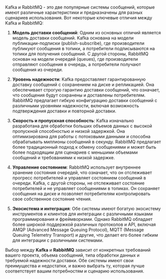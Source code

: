 Kafka и RabbitMQ - это две популярные системы сообщений, которые имеют различные характеристики и предназначены для
разных сценариев использования. Вот некоторые ключевые отличия между Kafka и RabbitMQ:

1) **Модель доставки сообщений**: Одним из основных отличий является модель доставки сообщений. Kafka основана на модели
   публикации-подписки (publish-subscribe), где производители публикуют сообщения в топики, а потребители подписываются
   на
   топики для получения сообщений. С другой стороны, RabbitMQ основан на модели очередей (queues), где производители
   отправляют сообщения в очередь, а потребители получают сообщения из очереди.

2) **Уровень надежности**: Kafka предоставляет гарантированную доставку сообщений с сохранением на диске и репликацией.
   Она
   обеспечивает строгую гарантию доставки сообщений, что означает, что сообщения будут сохранены и доставлены
   потребителям.
   RabbitMQ предлагает гибкую конфигурацию доставки сообщений с различными уровнями надежности, включая возможность
   подтверждения доставки и повторной доставки.

3) **Скорость и пропускная способность**: Kafka изначально разработана для обработки больших объемов данных с высокой
   пропускной способностью и низкой задержкой. Она оптимизирована для работы с потоковыми данными и способна
   обрабатывать
   миллионы сообщений в секунду. RabbitMQ предлагает более традиционный подход к обмену сообщениями и может быть более
   подходящим для сценариев с меньшими объемами сообщений и требованиями к низкой задержке.

4) **Управление состоянием**: RabbitMQ использует внутреннее хранение состояния очередей, что означает, что он
   отслеживает
   прогресс потребителей и управляет состоянием сообщений в очереди. Kafka, с другой стороны, не отслеживает состояние
   потребителей и не управляет сообщениями в топиках. Он сохраняет сообщения на диске и позволяет потребителям
   контролировать свое собственное состояние чтения.

5) **Экосистема и интеграция**: Обе системы имеют богатую экосистему инструментов и клиентов для интеграции с различными
   языками программирования и фреймворками. Однако RabbitMQ обладает более широкой поддержкой различных протоколов и
   API,
   включая AMQP (Advanced Message Queuing Protocol), MQTT (Message Queuing Telemetry Transport) и другие, что делает его
   более гибким для интеграции с различными системами.

Выбор между **Kafka** и **RabbitMQ** зависит от конкретных требований вашего проекта, объема сообщений, типа обработки
данных и
требуемой надежности доставки. Обе системы имеют свои преимущества и недостатки, и важно выбрать ту, которая лучше
соответствует вашим потребностям и сценарию использования.